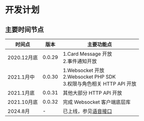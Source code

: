 # 开发计划

## 主要时间节点

| 时间点       | 版本                                   | 主要功能点                                                                  |
| ------------ | -------------------------------------- | --------------------------------------------------------------------------- |
| 2020.12月底 | 0.0.29                                 | 1.Card Message 开放<br/>2.事件通知开放                                      |
| 2021.1月中  | 0.0.30                                 | 1.Websocket 开放<br/>2.Websocket PHP SDK<br/>3.权限与角色相关 HTTP API 开放 |
| 2021.1月底  | 0.0.31                                 | 其他大部分 HTTP API 开放                                                    |
| 2021.10月底 | 0.0.32                                 | 完成 Websocket 客户端底层库                                                 |
| 2024.8月 | -                                 | 已上线，参见[语音接口](https://developer.kookapp.cn/doc/http/voice)                                                                 |